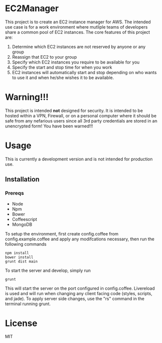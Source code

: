 # EC2Manager

This project is to create an EC2 instance manager for AWS. The intended use case is for a work environment where mutliple teams of developers share a common pool of EC2 instances. The core features of this project are:

1. Determine which EC2 instances are not reserved by anyone or any group
2. Reassign that EC2 to your group
3. Specify which EC2 instances you require to be available for you
4. Specify the start and stop time for when you work
5. EC2 instances will automatically start and stop depending on who wants to use it and when he/she wishes it to be available.

# Warning!!!

This project is intended **not** designed for security. It is intended to be hosted within a VPN, Firewall, or on a personal computer where it should be safe from any nefarious users since all 3rd party credentials are stored in an unencrypted form! You have been warned!!!

# Usage

This is currently a development version and is not intended for production use.

## Installation

### Prereqs

* Node
* Npm
* Bower
* Coffeescript
* MongoDB

To setup the environment, first create config.coffee from config.example.coffee and apply any modifcations necessary, then run the following commands

    npm install
    bower install
    grunt dist main

To start the server and develop, simply run

    grunt

This will start the server on the port configured in config.coffee. Livereload is used and will run when changing any client facing code (styles, scripts, and jade). To apply server side changes, use the "rs" command in the terminal running grunt.

# License

MIT

